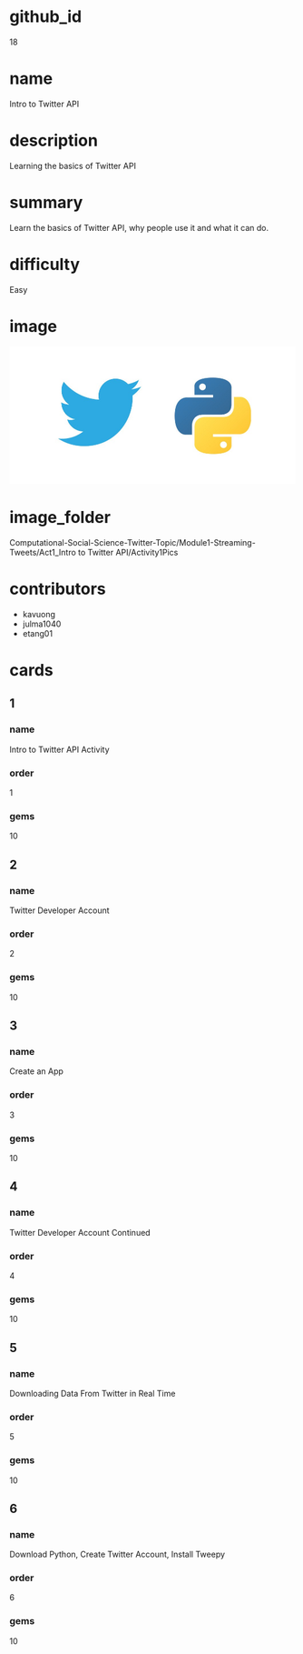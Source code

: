 # github_id

18



# name

Intro to Twitter API



# description

Learning the basics of Twitter API



# summary

Learn the basics of Twitter API, why people use it and what it can do.



# difficulty

Easy



# image
<img src="Activity1Pics/intro_twitter_python.jpeg"/>


# image_folder

Computational-Social-Science-Twitter-Topic/Module1-Streaming-Tweets/Act1_Intro to Twitter API/Activity1Pics

# contributors
* kavuong
* julma1040
* etang01

# cards



## 1



### name

Intro to Twitter API Activity



### order

1



### gems

10



## 2



### name

Twitter Developer Account 



### order

2



### gems

10

## 3



### name

Create an App 



### order

3



### gems

10



## 4



### name

Twitter Developer Account Continued



### order

4



### gems

10

## 5



### name

Downloading Data From Twitter in Real Time



### order

5



### gems

10



## 6



### name

Download Python, Create Twitter Account, Install Tweepy



### order

6



### gems

10

